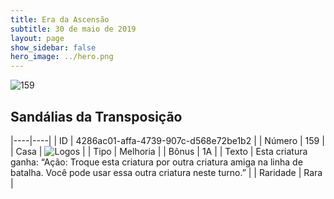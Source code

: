 ```yaml
---
title: Era da Ascensão
subtitle: 30 de maio de 2019
layout: page
show_sidebar: false
hero_image: ../hero.png
---
```


![159](https://cdn.keyforgegame.com/media/card_front/pt/435_159_VMF98C2MVQ2F_pt.png)

## Sandálias da Transposição

|----|----|
| ID | 4286ac01-affa-4739-907c-d568e72be1b2 |
| Número | 159 |
| Casa | ![Logos](https://archonarcana.com/images/thumb/c/ce/Logos.png/22px-Logos.png "Logos") |
| Tipo | Melhoria |
| Bônus | 1A |
| Texto | Esta criatura ganha: “Ação: Troque esta criatura por outra criatura amiga na linha de batalha. Você pode usar essa outra criatura neste turno.” |
| Raridade | Rara |
